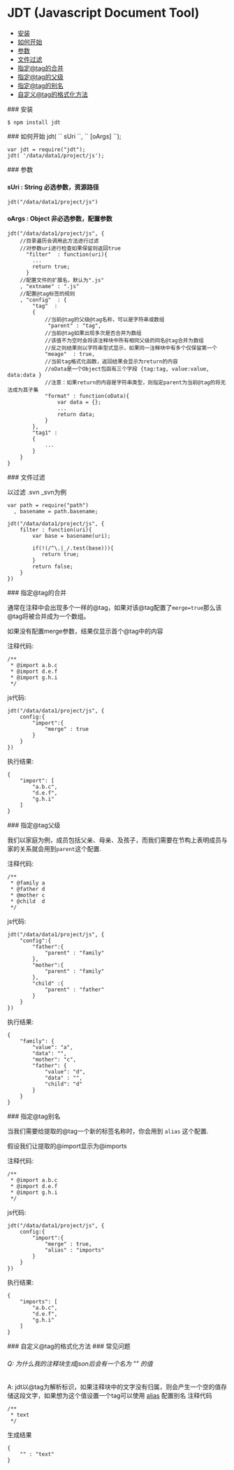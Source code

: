 JDT (Javascript Document Tool)
==============================

- [安装](#install)
- [如何开始](#quick_start)
- [参数](#parameters)
- [文件过滤](#filter)
- [指定@tag的合并](#merge)
- [指定@tag的父级](#parent)
- [指定@tag的别名](#alias)
- [自定义@tag的格式化方法](#format)

<a name="install"/>
### 安装

    $ npm install jdt

<a name="quick_start"/>
### 如何开始
jdt( `` sUri ``, `` [oArgs] ``);

    var jdt = require("jdt");
    jdt( '/data/data1/project/js');

<a name="parameters"/>
### 参数

#### sUri : String   必选参数，资源路径

    jdt("/data/data1/project/js")

#### oArgs : Object  非必选参数，配置参数

    jdt("/data/data1/project/js", {
    	//目录遍历会调用此方法进行过滤
    	//对参数uri进行检查如果保留则返回true
    	  "filter"  : function(uri){
    	  	...
    	  	return true;
    	  }
    	//配置文件的扩展名，默认为".js"
    	, "extname" : ".js"
    	//配置@tag标签的规则
    	, "config"  : {
    		"tag"  : 
    		{
    			//当前@tag的父级@tag名称，可以是字符串或数组
    			 "parent" : "tag",
    			//当前@tag如果出现多次是否合并为数组
    			//该值不为空时会将该注释块中所有相同父级的同名@tag合并为数组
    			//反之则结果则以字符串型式显示，如果同一注释块中有多个仅保留第一个
    			"meage"  : true,
    			//当前tag格式化函数，返回结果会显示为return的内容
    			//oData是一个Object包函有三个字段 {tag:tag, value:value, data:data }
    			//注意：如果return的内容是字符串类型，则指定parent为当前@tag的将无法成为其子集
    			"format" : function(oData){
    				var data = {};
    				...
    				return data;
    			}
    		},
    		"tag1" : 
    		{
    			...
    		}
    	}
    }

<a name="filter"/>
### 文件过滤

以过滤 .svn _svn为例

    var path = require("path")
      , basename = path.basename;
    
    jdt("/data/data1/project/js", {
    	filter : function(uri){
    	    var base = basename(uri);
    	    
    	    if(!(/^\.|_/.test(base))){
    	       return true;
    	    }
    	    return false;
    	}
    })

<a name="merge"/>
### 指定@tag的合并

通常在注释中会出现多个一样的@tag，如果对该@tag配置了`` merge=true ``那么该@tag将被合并成为一个数组。

如果没有配置merge参数，结果仅显示首个@tag中的内容

注释代码:

    /**
     * @import a.b.c
     * @import d.e.f
     * @import g.h.i
     */

js代码:

    jdt("/data/data1/project/js", {
    	config:{
    		"import":{
    			"merge" : true
    		}
    	}
    })

执行结果:

    {
    	"import": [
    		"a.b.c",
    		"d.e.f",
    		"g.h.i"
    	]
    }

<a name="parent"/>
### 指定@tag父级

我们以家庭为例，成员包括父亲、母亲、及孩子，而我们需要在节构上表明成员与家的关系就会用到`` parent ``这个配置.

注释代码:

    /**
     * @family a
     * @father d
     * @mother c
     * @child  d
     */

js代码:

    jdt("/data/data1/project/js", {
    	"config":{
    		"father":{
    			"parent" : "family"
    		},
    		"mother":{
    			"parent" : "family"
    		},
    		"child" :{
    			"parent" : "father"
    		}
    	}
    })

执行结果:

    {
    	"family": {
    		"value": "a",
    		"data": "",
    		"mother": "c",
    		"father": {
    			"value": "d",
    			"data" : "",
    			"child": "d"
    		}
    	}
    }

<a name="alias"/>
### 指定@tag别名

当我们需要给提取的@tag一个新的标签名称时，你会用到 `` alias `` 这个配置.

假设我们让提取的@import显示为@imports

注释代码:

    /**
     * @import a.b.c
     * @import d.e.f
     * @import g.h.i
     */

js代码:

    jdt("/data/data1/project/js", {
    	config:{
    		"import":{
    			"merge" : true,
    			"alias" : "imports"
    		}
    	}
    })

执行结果:

    {
    	"imports": [
    		"a.b.c",
    		"d.e.f",
    		"g.h.i"
    	]
    }

<a name="alias"/>
### 自定义@tag的格式化方法

<a name="faq"/>
### 常见问题

###### Q: 为什么我的注释块生成json后会有一个名为 "" 的值
A: jdt以@tag为解析标识，如果注释块中的文字没有归属，则会产生一个空的值存储这段文字，如果想为这个值设置一个tag可以使用 [alias](#alias) 配置别名
注释代码

    /**
     * text
     */

生成结果

    {
        "" : "text"
    }